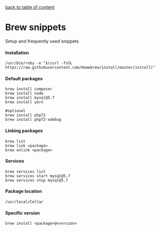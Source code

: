 [back to table of content](../../readme.md)

# Brew snippets #
Setup and frequently used snippets

#### Installation ####

    /usr/bin/ruby -e "$(curl -fsSL https://raw.githubusercontent.com/Homebrew/install/master/install)"

#### Default packages ####

    brew install composer
    brew install node
    brew install mysql@5.7
    brew install yarn
    
    #optional
    brew install php72
    brew install php72-xdebug

#### Linking packages ####

    brew list
    brew link <package>
    brew unlink <package>

#### Services ####

    brew services list
    brew services start mysql@5.7
    brew services stop mysql@5.7

#### Package location ####

    /usr/local/Cellar

#### Specific version

    brew install <package>@<version>
